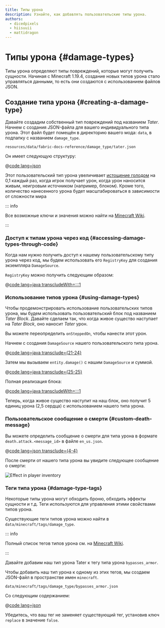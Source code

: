```yaml
---
title: Типы урона
description: Узнайте, как добавлять пользовательские типы урона.
authors:
  - dicedpixels
  - hiisuuii
  - mattidragon
---
```


# Типы урона {#damage-types}

Типы урона определяют типы повреждений, которые могут получить сущности. Начиная с Minecraft 1.19.4, создание новых типов урона стало управляться данными, то есть они создаются с использованием файлов JSON.

## Создание типа урона {#creating-a-damage-type}

Давайте создадим собственный тип повреждений под названием _Tater_. Начнем с создания JSON-файла для вашего индивидуального типа урона. Этот файл
будет
помещён в директорию вашего мода: `data`, в подпапку с названием `damage_type`.

```:no-line-numbers
resources/data/fabric-docs-reference/damage_type/tater.json
```

Он имеет следующую структуру:

@[code lang=json](@/reference/1.21/src/main/generated/data/fabric-docs-reference/damage_type/tater.json)

Этот пользовательский тип урона увеличивает [истощение голодом](https://minecraft.wiki/w/Hunger#Exhaustion_level_increase) на 0,1 каждый раз, когда игрок получает урон, когда урон наносится живым, неигровым источником (например, блоком). Кроме того, количество нанесенного урона будет масштабироваться в зависимости от сложности мира

::: info

Все возможные ключи и значения можно найти на [Minecraft Wiki](https://minecraft.wiki/w/Damage_type#JSON_format).

:::

### Доступ к типам урона через код {#accessing-damage-types-through-code}

Когда нам нужно получить доступ к нашему пользовательскому типу урона через код, мы будем использовать его `RegistryKey` для создания экземпляра `DamageSource`.

`RegistryKey` можно получить следующим образом:

@[code lang=java transcludeWith=:::1](@/reference/1.21/src/main/java/com/example/docs/damage/FabricDocsReferenceDamageTypes.java)

### Использование типов урона {#using-damage-types}

Чтобы продемонстрировать использование пользовательских типов урона, мы будем использовать пользовательский блок под названием _Tater Block_. Давайте сделаем так, что когда живое существо наступает на _Tater Block_, оно наносит _Tater_ урон.

Вы можете переопределить `onSteppedOn`, чтобы нанести этот урон.

Начнем с создания `DamageSource` нашего пользовательского типа урона.

@[code lang=java transclude={21-24}](@/reference/1.21/src/main/java/com/example/docs/damage/TaterBlock.java)

Затем мы вызываем `entity.damage()` с нашим `DamageSource` и суммой.

@[code lang=java transclude={25-25}](@/reference/1.21/src/main/java/com/example/docs/damage/TaterBlock.java)

Полная реализация блока:

@[code lang=java transcludeWith=:::1](@/reference/1.21/src/main/java/com/example/docs/damage/TaterBlock.java)

Теперь, когда живое существо наступит на наш блок, оно получит 5 единиц урона (2,5 сердца) с использованием нашего типа урона.

### Пользовательское сообщение о смерти {#custom-death-message}

Вы можете определить сообщение о смерти для типа урона в формате `death.attack.<message_id>` в файле `en_us.json`.

@[code lang=json transclude={4-4}](@/reference/1.21/src/main/resources/assets/fabric-docs-reference/lang/en_us.json)

После смерти от нашего типа урона вы увидите следующее сообщение о смерти:

![Effect in player inventory](/assets/develop/tater-damage-death.png)

### Теги типа урона {#damage-type-tags}

Некоторые типы урона могут обходить броню, обходить эффекты сущности и т.д. Теги используются для управления этими свойствами
типов урона.

Существующие теги типов урона можно найти в `data/minecraft/tags/damage_type`.

::: info

Полный список тегов типов урона см. на [Minecraft Wiki](https://minecraft.wiki/w/Tag#Damage_types).

:::

Давайте добавим наш тип урона Tater к тегу типа урона `bypasses_armor`.

Чтобы добавить наш тип урона к одному из этих тегов, мы создаем JSON-файл в пространстве имен `minecraft`.

```:no-line-numbers
data/minecraft/tags/damage_type/bypasses_armor.json
```

Со следующим содержанием:

@[code lang=json](@/reference/1.21/src/main/generated/data/minecraft/tags/damage_type/bypasses_armor.json)

Убедитесь, что ваш тег не заменяет существующий тег, установив ключ `replace` в значение `false`.
